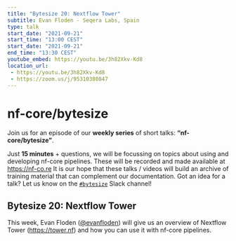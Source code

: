 ```yaml
---
title: "Bytesize 20: Nextflow Tower"
subtitle: Evan Floden - Seqera Labs, Spain
type: talk
start_date: "2021-09-21"
start_time: "13:00 CEST"
start_date: "2021-09-21"
end_time: "13:30 CEST"
youtube_embed: https://youtu.be/3h82Xkv-Kd8
location_url:
 - https://youtu.be/3h82Xkv-Kd8
 - https://zoom.us/j/95310380847
---
```


# nf-core/bytesize

Join us for an episode of our **weekly series** of short talks: **“nf-core/bytesize”**.

Just **15 minutes** + questions, we will be focussing on topics about using and developing nf-core pipelines.
These will be recorded and made available at <https://nf-co.re>
It is our hope that these talks / videos will build an archive of training material that can complement our documentation. Got an idea for a talk? Let us know on the [`#bytesize`](https://nfcore.slack.com/channels/bytesize) Slack channel!

## Bytesize 20: Nextflow Tower

This week, Evan Floden ([@evanfloden](http://github.com/evanfloden/)) will give us an overview of Nextflow Tower (<https://tower.nf>) and how you can use it with nf-core pipelines.
